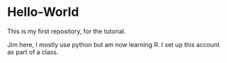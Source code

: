 # Hello-World
This is my first repository, for the tutorial.

Jim here, I mostly use python but am now learning R. I set up this account as part of a class.
